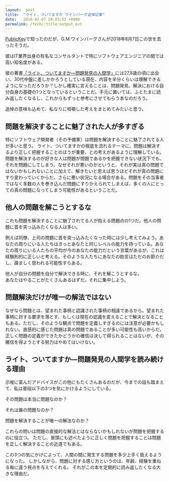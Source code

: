 ```yaml
---
layout:  post
title:  "ライト、ついてますか ワインバーグ追悼記事"
date:   2018-02-07 20:03:52 +0900
permalink: /tech/:title:output_ext
---
```

[PublicKey](https://www.publickey1.jp/blog/18/post_269.html)で知ったのだが、G.M.ワインバーグさんが2018年8月7日この世を去ったそうだ。  

彼はIT業界出身の有名なコンサルタントで特にソフトウェアエンジニアの間では高い知名度がある。  

彼の著書[「ライト、ついてますか―問題発見の人間学」](https://www.amazon.co.jp/gp/product/4320023684)には27,8歳の頃に出会い、30代中盤に差しかかろうとしている現在、内容を半分くらいは理解できるようになっただろうか？しかし確実に言えることは、問題発見、解決における自分自身の基礎の1つとなっているということだ。手元に置いては、ふとたまに読み返したくなるし、これからもずっと参考にさせてもらう本なのだろう。  

追悼の意味も込めて、私なりに咀嚼した考えをまとめてみたいと思う。

## 問題を解決することに魅了された人が多すぎる
特にソフトウェア開発者（その予備軍）は問題を解決することに魅了されてる人が多いと思う。
ライト、ついてますかの根底を流れるテーマに、問題は解決するより正しく把握することのほうが重要、との考えがあるように理解している。問題を解決するのが好きな人は問題が問題であるかを把握できない状況下でも、それを問題にしてしまう。なぜそれが悪いのかというと、それが実は真の問題ではないかもしれないことに加えて、解きたいと思えば思うほどそれが真の問題にすり変わっていくからだ。さらに悪い状況になる場合がある。問題をその当事者ではなく多数の人を巻き込んだ問題にすりかえられてしまえば、多くの人にとっての真の問題になってしまう可能性があるということだ。

## 他人の問題を解こうとするな
これも問題を解決することに魅了されてる人が抱える問題点の1つだ。他人の問題に首を突っ込みたくなる人は多い。

例えば同僚、上司の問題に首を突っ込みたくなった時には少し考えてみよう。あなたの周りにいる人たちはきっとあなたと同じレベルの能力を持っている。あなたの周りにいる人たちの平均が今のあなたの能力だという言葉があるが、これは経験則的に正しいと考える。そのような人たちにあなたの助言はただのお節介だし、疎ましく思われる可能性すらある。

他人が自分の問題を自分で解決できる時に、それを解こうとするな。  
あなたはやることがたくさんあるはずだ。それに集中しよう。  

## 問題解決だけが唯一の解法ではない
なぜなら問題とは、望まれた事柄と認識された事柄の相違であるから。望まれた事柄に対する要求を落とす、もしくは現在の認識を変えることで解決となることもある。ただし、そのような観点で問題を定義しすぎるのには注意が必要かもしれない。直感的に感じた問題は真の問題であることが多い可能性も高いからだ。正しく問題の定義ができたかどうかの確信は決して得られることはないが、その確信を得ようとする努力はやめてはいけない。



## ライト、ついてますか―問題発見の人間学を読み続ける理由
示唆に富んだアドバイスがこの他にもたくさんあるのだが、今までの話も踏まえて、私は普段以下の3つを気にかけるようにしている。

その問題は本当に問題なのか？ 

それは誰の問題なのか？  
  
問題を解決することが唯一の解法なのか？  

これらの問いは問題の直接的な解法とはならないかもしれないが問題を把握するのに役立つ。
ただし、冒頭にも述べたように正しく問題を把握することは問題を正しく解決することの近道でもある。

この3つの気にかけによって、人間の間に発生する問題を多少上手く扱えるようになった。
しかしながら、問題に対する感じ方というのは、年齢、経験を重ねる毎に違う視点を与えてくれる。
それがこの本を定期的に読み返したくなる大きな理由だ。

